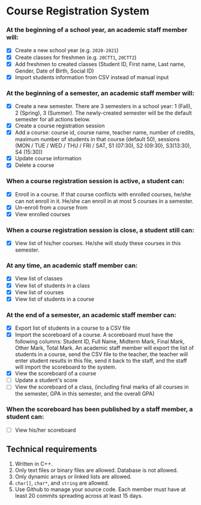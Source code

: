 # Course Registration System

### At the beginning of a school year, an academic staff member will:

- [x] Create a new school year (e.g. `2020-2021`)
- [x] Create classes for freshmen (e.g. `20CTT1`, `20CTT2`)
- [x] Add freshmen to created classes (Student ID, First name, Last name, Gender, Date of Birth, Social ID)
- [x] Import students information from CSV instead of manual input

### At the beginning of a semester, an academic staff member will:

- [x] Create a new semester. There are 3 semesters in a school year: 1 (Fall), 2 (Spring), 3 (Summer). The newly-created semester will be the default semester for all actions below.
- [x] Create a course registration session
- [x] Add a course: course id, course name, teacher name, number of credits, maximum number of students in that course (default 50), sessions (MON / TUE / WED / THU / FRI / SAT, S1 (07:30), S2 (09:30), S3(13:30), S4 (15:30))
- [x] Update course information
- [x] Delete a course

### When a course registration session is active, a student can:

- [x] Enroll in a course. If that course conflicts with enrolled courses, he/she can not enroll in it. He/she can enroll in at most 5 courses in a semester.
- [x] Un-enroll from a course from
- [x] View enrolled courses

### When a course registration session is close, a student still can:

- [x] View list of his/her courses. He/she will study these courses in this semester.

### At any time, an academic staff member can:

- [x] View list of classes
- [x] View list of students in a class
- [x] View list of courses
- [x] View list of students in a course

### At the end of a semester, an academic staff member can:

- [x] Export list of students in a course to a CSV file
- [x] Import the scoreboard of a course. A scoreboard must have the following columns: Student ID, Full Name, Midterm Mark, Final Mark, Other Mark, Total Mark. An academic staff member will export the list of students in a course, send the CSV file to the teacher, the teacher will enter student results in this file, send it back to the staff, and the staff will import the scoreboard to the system.
- [x] View the scoreboard of a course
- [ ] Update a student's score
- [ ] View the scoreboard of a class, (including final marks of all courses in the semester, GPA in this semester, and the overall GPA)

### When the scoreboard has been published by a staff member, a student can:

- [ ] View his/her scoreboard

## Technical requirements

1. Written in C++.
2. Only text files or binary files are allowed. Database is not allowed.
3. Only dynamic arrays or linked lists are allowed.
4. `char[]`, `char*`, and `string` are allowed.
5. Use Github to manage your source code. Each member must have at least 20 commits spreading across at least 15 days.
